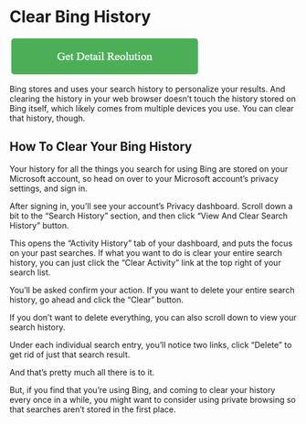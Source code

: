 # Clear Bing History

[![Clear Bing History](green.png)](https://icncomputer.com/clear-bing-history/)

Bing stores and uses your search history to personalize your results. And clearing the history in your web browser doesn’t touch the history stored on Bing itself, which likely comes from multiple devices you use. You can clear that history, though.

## How To Clear Your Bing History

Your history for all the things you search for using Bing are stored on your Microsoft account, so head on over to your Microsoft account’s privacy settings, and sign in.

After signing in, you’ll see your account’s Privacy dashboard. Scroll down a bit to the “Search History” section, and then click “View And Clear Search History” button.

This opens the “Activity History” tab of your dashboard, and puts the focus on your past searches. If what you want to do is clear your entire search history, you can just click the “Clear Activity” link at the top right of your search list.

You’ll be asked confirm your action. If you want to delete your entire search history, go ahead and click the “Clear” button.

If you don’t want to delete everything, you can also scroll down to view your search history.

Under each individual search entry, you’ll notice two links, click “Delete” to get rid of just that search result.

And that’s pretty much all there is to it.

But, if you find that you’re using Bing, and coming to clear your history every once in a while, you might want to consider using private browsing so that searches aren’t stored in the first place.

